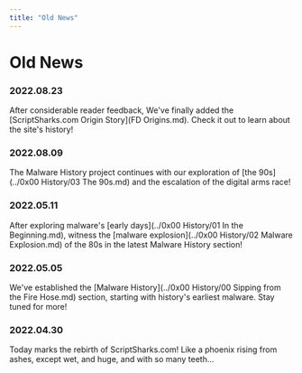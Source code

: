 ```yaml
---
title: "Old News"
---
```


<h1>Old News</h1>

### 2022.08.23

After considerable reader feedback, We've finally added the [ScriptSharks.com Origin Story](FD Origins.md). Check it out to learn about the site's history!

### 2022.08.09

The Malware History project continues with our exploration of [the 90s](../0x00 History/03 The 90s.md) and the escalation of the digital arms race!

### 2022.05.11

After exploring malware's [early days](../0x00 History/01 In the Beginning.md), witness the [malware explosion](../0x00 History/02 Malware Explosion.md) of the 80s in the latest Malware History section!

### 2022.05.05

We've established the [Malware History](../0x00 History/00 Sipping from the Fire Hose.md) section, starting with history's earliest malware. Stay tuned for more!

### 2022.04.30

Today marks the rebirth of ScriptSharks.com! Like a phoenix rising from ashes, except wet, and huge, and with so many teeth...